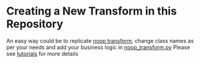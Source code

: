 # Creating a New Transform in this Repository

An easy way could be to replicate [noop transform](../../transforms/universal/noop), change class names as per your needs and add your business logic in [noop_transform.py](../../transforms/universal/noop/python/src/noop_transform.py) 
Please see [tutorials](../../data-processing-lib/doc/transform-tutorial-examples.md) for more details 
